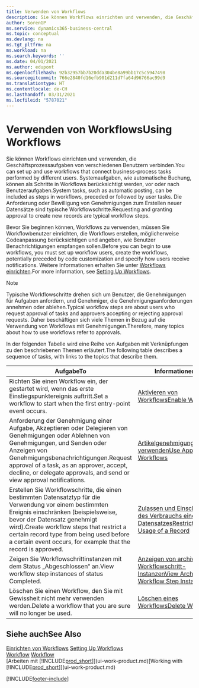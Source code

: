 ```yaml
---
title: Verwenden von Workflows
description: Sie können Workflows einrichten und verwenden, die Geschäftsprozessaufgaben von verschiedenen Benutzern verbinden. Erfahren Sie mehr über die verschiedenen Schritte, die Sie ausführen müssen, um Workflows zu verwenden.
author: SorenGP
ms.service: dynamics365-business-central
ms.topic: conceptual
ms.devlang: na
ms.tgt_pltfrm: na
ms.workload: na
ms.search.keywords: ''
ms.date: 04/01/2021
ms.author: edupont
ms.openlocfilehash: 92b32957bb7b20dda304be8a99bb17c5c5947498
ms.sourcegitcommit: 766e2840fd16efb901d211d7fa64d96766ac99d9
ms.translationtype: HT
ms.contentlocale: de-CH
ms.lasthandoff: 03/31/2021
ms.locfileid: "5787021"
---
```

# <a name="using-workflows"></a><span data-ttu-id="13a69-104">Verwenden von Workflows</span><span class="sxs-lookup"><span data-stu-id="13a69-104">Using Workflows</span></span>
<span data-ttu-id="13a69-105">Sie können Workflows einrichten und verwenden, die Geschäftsprozessaufgaben von verschiedenen Benutzern verbinden.</span><span class="sxs-lookup"><span data-stu-id="13a69-105">You can set up and use workflows that connect business-process tasks performed by different users.</span></span> <span data-ttu-id="13a69-106">Systemaufgaben, wie automatische Buchung, können als Schritte in Workflows berücksichtigt werden, vor oder nach Benutzeraufgaben.</span><span class="sxs-lookup"><span data-stu-id="13a69-106">System tasks, such as automatic posting, can be included as steps in workflows, preceded or followed by user tasks.</span></span> <span data-ttu-id="13a69-107">Die Anforderung oder Bewilligung von Genehmigungen zum Erstellen neuer Datensätze sind typische Workflowschritte.</span><span class="sxs-lookup"><span data-stu-id="13a69-107">Requesting and granting approval to create new records are typical workflow steps.</span></span>  

 <span data-ttu-id="13a69-108">Bevor Sie beginnen können, Workflows zu verwenden, müssen Sie Workflowbenutzer einrichten, die Workflows erstellen, möglicherweise Codeanpassung berücksichtigen und angeben, wie Benutzer Benachrichtigungen empfangen sollen.</span><span class="sxs-lookup"><span data-stu-id="13a69-108">Before you can begin to use workflows, you must set up workflow users, create the workflows, potentially preceded by code customization and specify how users receive notifications.</span></span> <span data-ttu-id="13a69-109">Weitere Informationen erhalten Sie unter [Workflows einrichten](across-set-up-workflows.md).</span><span class="sxs-lookup"><span data-stu-id="13a69-109">For more information, see [Setting Up Workflows](across-set-up-workflows.md).</span></span>  

> [!NOTE]  
>  <span data-ttu-id="13a69-110">Typische Workflowschritte drehen sich um Benutzer, die Genehmigungen für Aufgaben anfordern, und Genehmiger, die Genehmigungsanforderungen annehmen oder ablehen.</span><span class="sxs-lookup"><span data-stu-id="13a69-110">Typical workflow steps are about users who request approval of tasks and approvers accepting or rejecting approval requests.</span></span> <span data-ttu-id="13a69-111">Daher beschäftigen sich viele Themen in Bezug auf die Verwendung von Workflows mit Genehmigungen.</span><span class="sxs-lookup"><span data-stu-id="13a69-111">Therefore, many topics about how to use workflows refer to approvals.</span></span>  

 <span data-ttu-id="13a69-112">In der folgenden Tabelle wird eine Reihe von Aufgaben mit Verknüpfungen zu den beschriebenen Themen erläutert.</span><span class="sxs-lookup"><span data-stu-id="13a69-112">The following table describes a sequence of tasks, with links to the topics that describe them.</span></span>  

|<span data-ttu-id="13a69-113">**Aufgabe**</span><span class="sxs-lookup"><span data-stu-id="13a69-113">**To**</span></span>|<span data-ttu-id="13a69-114">**Informationen**</span><span class="sxs-lookup"><span data-stu-id="13a69-114">**See**</span></span>|  
|------------|-------------|  
|<span data-ttu-id="13a69-115">Richten Sie einen Workflow ein, der gestartet wird, wenn das erste Einstiegspunktereignis auftritt.</span><span class="sxs-lookup"><span data-stu-id="13a69-115">Set a workflow to start when the first entry-point event occurs.</span></span>|[<span data-ttu-id="13a69-116">Aktivieren von Workflows</span><span class="sxs-lookup"><span data-stu-id="13a69-116">Enable Workflows</span></span>](across-how-to-enable-workflows.md)|  
|<span data-ttu-id="13a69-117">Anforderung der Genehmigung einer Aufgabe, Akzeptieren oder Delegieren von Genehmigungen oder Ablehnen von Genehmigungen, und Senden oder Anzeigen von Genehmigungsbenachrichtigungen.</span><span class="sxs-lookup"><span data-stu-id="13a69-117">Request approval of a task, as an approver, accept, decline, or delegate approvals, and send or view approval notifications.</span></span>|[<span data-ttu-id="13a69-118">Artikelgenehmigungsworkflow verwenden</span><span class="sxs-lookup"><span data-stu-id="13a69-118">Use Approval Workflows</span></span>](across-how-use-approval-workflows.md)|  
|<span data-ttu-id="13a69-119">Erstellen Sie Workflowschritte, die einen bestimmten Datensatztyp für die Verwendung vor einem bestimmten Ereignis einschränken (beispielsweise, bevor der Datensatz genehmigt wird).</span><span class="sxs-lookup"><span data-stu-id="13a69-119">Create workflow steps that restrict a certain record type from being used before a certain event occurs, for example that the record is approved.</span></span>|[<span data-ttu-id="13a69-120">Zulassen und Einschränken des Verbrauchs eines Datensatzes</span><span class="sxs-lookup"><span data-stu-id="13a69-120">Restrict and Allow Usage of a Record</span></span>](across-how-to-restrict-and-allow-usage-of-a-record.md)|  
|<span data-ttu-id="13a69-121">Zeigen Sie Workflowschrittinstanzen mit dem Status „Abgeschlossen“ an.</span><span class="sxs-lookup"><span data-stu-id="13a69-121">View workflow step instances of status Completed.</span></span>|[<span data-ttu-id="13a69-122">Anzeigen von archivierten Workflowschritt-Instanzen</span><span class="sxs-lookup"><span data-stu-id="13a69-122">View Archived Workflow Step Instances</span></span>](across-how-to-view-archived-workflow-step-instances.md)|  
|<span data-ttu-id="13a69-123">Löschen Sie einen Workflow, den Sie mit Gewissheit nicht mehr verwenden werden.</span><span class="sxs-lookup"><span data-stu-id="13a69-123">Delete a workflow that you are sure will no longer be used.</span></span>|[<span data-ttu-id="13a69-124">Löschen eines Workflows</span><span class="sxs-lookup"><span data-stu-id="13a69-124">Delete Workflows</span></span>](across-how-to-delete-workflows.md)|  

## <a name="see-also"></a><span data-ttu-id="13a69-125">Siehe auch</span><span class="sxs-lookup"><span data-stu-id="13a69-125">See Also</span></span>  
<span data-ttu-id="13a69-126">[Einrichten von Workflows](across-set-up-workflows.md) </span><span class="sxs-lookup"><span data-stu-id="13a69-126">[Setting Up Workflows](across-set-up-workflows.md) </span></span>  
<span data-ttu-id="13a69-127">[Workflow](across-workflow.md) </span><span class="sxs-lookup"><span data-stu-id="13a69-127">[Workflow](across-workflow.md) </span></span>  
<span data-ttu-id="13a69-128">[Arbeiten mit [!INCLUDE[prod_short](includes/prod_short.md)]](ui-work-product.md)</span><span class="sxs-lookup"><span data-stu-id="13a69-128">[Working with [!INCLUDE[prod_short](includes/prod_short.md)]](ui-work-product.md)</span></span>


[!INCLUDE[footer-include](includes/footer-banner.md)]